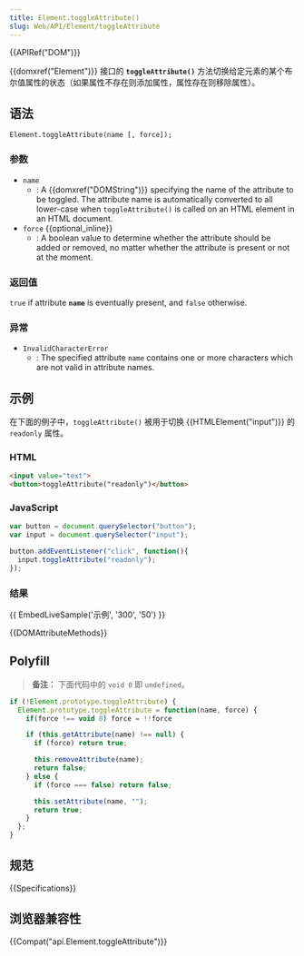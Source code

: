 ```yaml
---
title: Element.toggleAttribute()
slug: Web/API/Element/toggleAttribute
---
```

{{APIRef("DOM")}}

{{domxref("Element")}} 接口的 **`toggleAttribute()`** 方法切换给定元素的某个布尔值属性的状态（如果属性不存在则添加属性，属性存在则移除属性）。

## 语法

```
Element.toggleAttribute(name [, force]);
```

### 参数

- `name`
  - : A {{domxref("DOMString")}} specifying the name of the attribute to be toggled. The attribute name is automatically converted to all lower-case when `toggleAttribute()` is called on an HTML element in an HTML document.
- `force` {{optional_inline}}
  - : A boolean value to determine whether the attribute should be added or removed, no matter whether the attribute is present or not at the moment.

### 返回值

`true` if attribute **`name`** is eventually present, and `false` otherwise.

### 异常

- `InvalidCharacterError`
  - : The specified attribute `name` contains one or more characters which are not valid in attribute names.

## 示例

在下面的例子中，`toggleAttribute()` 被用于切换 {{HTMLElement("input")}} 的 `readonly` 属性。

### HTML

```html
<input value="text">
<button>toggleAttribute("readonly")</button>
```

### JavaScript

```js
var button = document.querySelector("button");
var input = document.querySelector("input");

button.addEventListener("click", function(){
  input.toggleAttribute("readonly");
});
```

### 结果

{{ EmbedLiveSample('示例', '300', '50') }}

{{DOMAttributeMethods}}

## Polyfill

> **备注：** 下面代码中的 `void 0` 即 `undefined`。

```js
if (!Element.prototype.toggleAttribute) {
  Element.prototype.toggleAttribute = function(name, force) {
    if(force !== void 0) force = !!force

    if (this.getAttribute(name) !== null) {
      if (force) return true;

      this.removeAttribute(name);
      return false;
    } else {
      if (force === false) return false;

      this.setAttribute(name, "");
      return true;
    }
  };
}
```

## 规范

{{Specifications}}

## 浏览器兼容性

{{Compat("api.Element.toggleAttribute")}}
